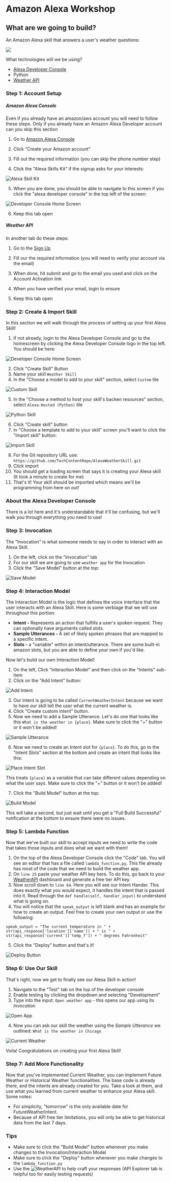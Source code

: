 # Amazon Alexa Workshop

## What are we going to build?
An Amazon Alexa skill that answers a user's weather questions:

![](https://github.com/TechContentRepo/AlexaWeatherSkill/blob/master/photos/Current%20Weather.png?raw=true)

What technologies will we be using?
- [Alexa Developer Console](https://developer.amazon.com/alexa/console/ask)
- Python
- [Weather API](https://www.weatherapi.com/)


### Step 1: Account Setup
##### Amazon Alexa Console #####
Even if you already have an amazon/aws account you will need to follow these steps. Only if you already have an Amazon Alexa Developer account can you skip this section
1. Go to [Amazon Alexa Console](https://developer.amazon.com/alexa/console/ask) 

2. Click "Create your Amazon account" 
3. Fill out the required information (you can skip the phone number step)
4. Click the "Alexa Skills Kit" if the signup asks for your interests:

![Alexa Skill Kit](https://github.com/TechContentRepo/AlexaWeatherSkill/blob/master/photos/Alexa%20Skill%20Kit.png?raw=true)

5. When you are done, you should be able to navigate to this screen if you click the "alexa developer console" in the top left of the screen: 

![Developer Console Home Screen](https://github.com/TechContentRepo/AlexaWeatherSkill/blob/master/photos/Developer%20Console%20Home%20Screen.png?raw=true)

6. Keep this tab open

##### Weather API #####
In another tab do these steps:
1. Go to the [Sign Up](https://www.weatherapi.com/signup.aspx)

2. Fill our the required information (you will need to verify your account via the email)
3. When done, hit submit and go to the email you used and click on the Account Activation link
4. When you have verified your email, login to ensure 
5. Keep this tab open

### Step 2: Create & Import Skill
In this section we will walk through the process of setting up your first Alexa Skill!
1. If not already, login to the Alexa Developer Console and go to the homescreen by clicking the Alexa Developer Console logo in the top left. You should be here: 

![Developer Console Home Screen](https://github.com/TechContentRepo/AlexaWeatherSkill/blob/master/photos/Developer%20Console%20Home%20Screen.png?raw=true)

2. Click "Create Skill" Button
3. Name your skill `Weather Skill`
4. In the "Choose a model to add to your skill" section, select `Custom` tile 

![Custom Skill](https://github.com/TechContentRepo/AlexaWeatherSkill/blob/master/photos/Custom%20Skill.png?raw=true)

5. In the "Choose a method to host your skill's backen resources" section, select `Alexa-Hosted (Python)` tile

![Python Skill](https://github.com/TechContentRepo/AlexaWeatherSkill/blob/master/photos/Python%20Skill.png?raw=true)

6. Click "Create skill" button
7. In "Choose a template to add to your skill" screen you'll want to click the "Import skill" button: 

![Import Skill](https://github.com/TechContentRepo/AlexaWeatherSkill/blob/master/photos/Import%20Skill.png?raw=true)

8. For the Git repository URL use:
`https://github.com/TechContentRepo/AlexaWeatherSkill.git`
9. Click import
10. You should get a loading screen that says it is creating your Alexa skill (It took a minute to create for me)
11. That's it! Your skill should be imported which means we'll be programming from here on out!


### About the Alexa Developer Console ###
There is a lot here and it's understandable that it'll be confusing, but we'll walk you through everything you need to use!

### Step 3: Invocation ###
The "Invocation" is what someone needs to say in order to interact with an Alexa Skill. 
1) On the left, click on the "Invocation" tab
2) For our skill we are going to use `weather app` for the Invocation 
3) Click the "Save Model" button at the top:

![Save Model](https://github.com/TechContentRepo/AlexaWeatherSkill/blob/master/photos/Save%20Model.png?raw=true)

### Step 4: Interaction Model ###
The Interaction Model is the logic that defines the voice interface that the user interacts with an Alexa Skill. Here is some verbiage that we will use throughout this portion:
- **Intent -** Represents an action that fulfills a user's spoken request. They can optionally have arguments called *slots*.
- **Sample Utterances  -** A set of likely spoken phrases that are mapped to a specific intent.
- **Slots -** a "variable" within an intent/utterance. There are some built-in amazon slots, but you are able to define your own if you'd like.
 
Now let's build our own Interaction Model!
1) On the left, Click "Interaction Model" and then click on the "Intents" sub-item
2) Click on the "Add Intent" button:

![Add Intent](https://github.com/TechContentRepo/AlexaWeatherSkill/blob/master/photos/Add%20Intent.png?raw=true)

3) Our intent is going to be called `CurrentWeatherIntent` because we want to have our skill tell the user what the current weather is.
4) Click "Create custom intent" button.
5) Now we need to add a Sample Utterance. Let's do one that looks like this `What is the weather in {place}`. Make sure to click the "+" button or it won't be added!

![Sample Utterance](https://github.com/TechContentRepo/AlexaWeatherSkill/blob/master/photos/Sample%20Utterance.png?raw=true)

6) Now we need to create an Intent slot for `{place}`. To do this, go to the "Intent Slots" section at the bottom and create an intent that looks like this:

![Place Intent Slot](https://github.com/TechContentRepo/AlexaWeatherSkill/blob/master/photos/Place%20Intent%20Slot.png?raw=true)

This treats `{place}` as a variable that can take different values depending on what the user says. Make sure to click the "+" button or it won't be added!

7) Click the "Build Model" button at the top:

![Build Model](https://github.com/TechContentRepo/AlexaWeatherSkill/blob/master/photos/Build%20Model.png?raw=true)

This will take a second, but just wait until you get a "Full Build Successful" notification at the bottom to ensure there were no issues. 

### Step 5: Lambda Function ###
Now that we've built our skill to accept inputs we need to write the code that takes those inputs and does what we want with them! 
1) On the top of the Alexa Developer Console click the "Code" tab. You will see an editor that has a file called `lambda_function.py`. This file already has most of the code that we need to build the weather app. 
2) On `line 25` paste your weather API key here. To do this, go back to your [WeatherAPI](https://www.weatherapi.com/login.aspx) dashboard and generate a free tier API key. 
3) Now scroll down to `line 64`. Here you will see our Intent Hander. This does exactly what you would expect, it handles the intent that is passed into it. Read through the `def handle(self, handler_input)` to understand what is going on.
4) You will notice that the `speak_output` is left blank and has an example for how to create an output. Feel free to create your own output or use the following:
```
speak_output = "The current temperature in " + str(api_response['location']['name']) + " is " + str(api_response['current']['temp_f']) + " degrees Fahrenheit"

```
5) Click the "Deploy" button and that's it!

![Deploy Button](https://github.com/TechContentRepo/AlexaWeatherSkill/blob/master/photos/Deploy%20Button.png?raw=true)


### Step 6: Use Our Skill ###
That's right, now we get to finally see our Alexa Skill in action!
1) Navigate to the "Test" tab on the top of the developer console
2) Enable testing by clicking the dropdown and selecting "Development"
3) Type into the input: `Open weather app` - this opens our app using its *Invocation*

![Open App](https://github.com/TechContentRepo/AlexaWeatherSkill/blob/master/photos/Open%20App.png?raw=true)

4) Now you can ask our skill the weather using the *Sample Utterance* we outlined:
`What is the weather in Chicago`

![Current Weather](https://github.com/TechContentRepo/AlexaWeatherSkill/blob/master/photos/Current%20Weather.png?raw=true)

Voila! Congratulations on creating your first Alexa Skill!


### Step 7: Add More Functionality ###
Now that you've implemented Current Weather, you can implement Future Weather or Historical Weather functionalities. The base code is already there,
and the intents are already created for you. Take a look at them, and use what you learned from current weather to enhance your Alexa skill. 
Some notes:
 - For simplicity, "tomorrow" is the only available date for FutureWeatherIntent.
 - Because of API free tier limitations, you will only be able to get historical data from the last 7 days. 


### Tips ###
- Make sure to click the "Build Model" button whenever you make changes to the Invocation/Interaction Model
- Make sure to click the "Deploy" button whenever you make changes to the `lambda_function.py`
- Use the ![WeatherAPI](https://www.weatherapi.com/docs/) to help craft your responses (API Explorer tab is helpful too for easily testing requests)
